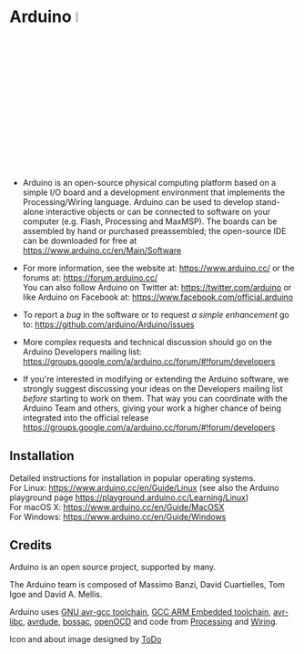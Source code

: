 Arduino
<img src="https://avatars2.githubusercontent.com/u/379109?s=200&v=4" width="7%">
========

* Arduino is an open-source physical computing platform based on a simple I/O
board and a development environment that implements the Processing/Wiring
language. Arduino can be used to develop stand-alone interactive objects or
can be connected to software on your computer (e.g. Flash, Processing and MaxMSP).
The boards can be assembled by hand or purchased preassembled; the open-source
IDE can be downloaded for free at https://www.arduino.cc/en/Main/Software

* For more information, see the website at: https://www.arduino.cc/
or the forums at: https://forum.arduino.cc/  
You can also follow Arduino on Twitter at: https://twitter.com/arduino or
like Arduino on Facebook at: https://www.facebook.com/official.arduino

* To report a *bug* in the software or to request *a simple enhancement* go to:
https://github.com/arduino/Arduino/issues

* More complex requests and technical discussion should go on the Arduino Developers
mailing list:
https://groups.google.com/a/arduino.cc/forum/#!forum/developers

* If you're interested in modifying or extending the Arduino software, we strongly
suggest discussing your ideas on the Developers mailing list *before* starting
to work on them. That way you can coordinate with the Arduino Team and others,
giving your work a higher chance of being integrated into the official release
https://groups.google.com/a/arduino.cc/forum/#!forum/developers

Installation
------------
Detailed instructions for installation in popular operating systems.  
For Linux: https://www.arduino.cc/en/Guide/Linux (see also the Arduino playground page https://playground.arduino.cc/Learning/Linux)   
For macOS X: https://www.arduino.cc/en/Guide/MacOSX   
For Windows: https://www.arduino.cc/en/Guide/Windows

Credits
--------
Arduino is an open source project, supported by many.

The Arduino team is composed of Massimo Banzi, David Cuartielles, Tom Igoe
and David A. Mellis.

Arduino uses
[GNU avr-gcc toolchain](https://gcc.gnu.org/wiki/avr-gcc),
[GCC ARM Embedded toolchain](https://launchpad.net/gcc-arm-embedded),
[avr-libc](http://www.nongnu.org/avr-libc/),
[avrdude](http://www.nongnu.org/avrdude/),
[bossac](http://www.shumatech.com/web/products/bossa),
[openOCD](http://openocd.org/)
and code from [Processing](https://www.processing.org)
and [Wiring](http://wiring.org.co).

Icon and about image designed by [ToDo](https://www.todo.to.it/)

